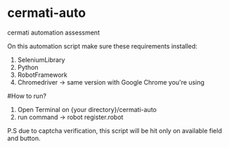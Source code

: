 # cermati-auto
cermati automation assessment

On this automation script make sure these requirements installed:

1. SeleniumLibrary
2. Python
3. RobotFramework
4. Chromedriver -> same version with Google Chrome you're using

#How to run?
1. Open Terminal on {your directory}/cermati-auto
2. run command -> robot register.robot


P.S due to captcha verification, this script will be hit only on available field and button.
